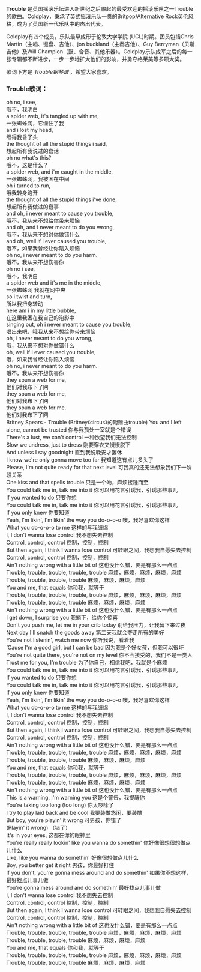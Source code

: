 

**Trouble**
是英国摇滚乐坛进入新世纪之后崛起的最受欢迎的摇滚乐队之一Trouble的歌曲。Coldplay，秉承了英式摇滚乐队一贯的Britpop/Alternative
Rock英伦风格，成为了英国新一代乐队中的杰出代表。

  
Coldplay有四个成员，乐队最早成形于伦敦大学学院 (UCL)时期。团员包括Chris Martin（主唱、键盘、吉他）、jon
buckland（主奏吉他）、Guy Berryman（贝斯吉他）及Will
Champion（鼓、合音、其他乐器）。Coldplay乐队成军之后的每一张专辑都不断进步，一步一步地扩大他们的影响，并勇夺格莱美等多项大奖。

  
歌词下方是 _Trouble钢琴谱_ ，希望大家喜欢。

### Trouble歌词：

oh no, i see,  
哦不，我明白  
a spider web, it's tangled up with me,  
一张蜘蛛网，它缠住了我  
and i lost my head,  
缠得我昏了头  
the thought of all the stupid things i said,  
想起所有我说过的蠢话  
oh no what's this?  
哦不，这是什么？  
a spider web, and i'm caught in the middle,  
一张蜘蛛网，我被困在中间  
oh i turned to run,  
哦我转身跑开  
the thought of all the stupid things i've done,  
想起所有我做过的蠢事  
and oh, i never meant to cause you trouble,  
哦不，我从来不想给你带来烦恼  
and oh, and i never meant to do you wrong,  
哦不，我从来不想对你做错什么  
and oh, well if i ever caused you trouble,  
哦不，如果我曾经让你陷入烦恼  
oh no, i never meant to do you harm.  
哦不，我从来不想伤害你  
oh no i see,  
哦不，我明白  
a spider web and it's me in the middle,  
一张蜘蛛网 我就在网中央  
so i twist and turn,  
所以我扭身转动  
here am i in my little bubble,  
在这里我困在我自己的泡影中  
singing out, oh i never meant to cause you trouble,  
唱出来吧，哦我从来不想给你带来烦恼  
oh, i never meant to do you wrong,  
哦，我从来不想对你做错什么  
oh, well if i ever caused you trouble,  
哦，如果我曾经让你陷入烦恼  
oh no, i never meant to do you harm.  
哦不，我从来不想伤害你  
they spun a web for me,  
他们对我布下了网  
they spun a web for me,  
他们对我布下了网  
they spun a web for me.  
他们对我布下了网  
Britney Spears - Trouble (Britney《circus》的附赠曲trouble) You and I left alone,
cannot be trusted 你与我孤处一室就是个错误  
There's a lust, we can't control 一种欲望我们无法控制  
Slow we undress, just to dress 刚要穿衣又慢慢脱下  
And unless I say goodnight 直到我说晚安才罢休  
I know we're only gonna move too far 我知道这有点儿多头了  
Please, I'm not quite ready for that next level 可我真的还无法想象我们下一阶段关系  
One kiss and that spells trouble 只是一个吻，麻烦接踵而至  
You could talk me in, talk me into it 你可以用花言引诱我，引诱那些事儿  
If you wanted to do 只要你想  
You could talk me in, talk me into it 你可以用花言引诱我，引诱那些事儿  
If you only knew 你要知道  
Yeah, I'm likin', I'm likin' the way you do-o-o-o 噢，我好喜欢你这样  
What you do-o-o-o to me 这样的与我缠绵  
I, I don't wanna lose control 我不想失去控制  
Control, control, control 控制，控制，控制  
But then again, I think I wanna lose control 可转眼之间，我想我自愿失去控制  
Control, control, control 控制，控制，控制  
Ain't nothing wrong with a little bit of 这也没什么错，要是有那么一点点  
Trouble, trouble, trouble, trouble, trouble 麻烦，麻烦，麻烦，麻烦，麻烦  
Trouble, trouble, trouble, trouble 麻烦，麻烦，麻烦，麻烦  
You and me, that equals 你和我，就等于  
Trouble, trouble, trouble, trouble, trouble 麻烦，麻烦，麻烦，麻烦，麻烦  
Trouble, trouble, trouble, trouble 麻烦，麻烦，麻烦，麻烦  
Ain't nothing wrong with a little bit of 这也没什么错，要是有那么一点点  
I get down, I surprise you 我躺下，给你个惊喜  
Don't you push me, let me in your crib today 别给我压力，让我留下来过夜  
Next day I'll snatch the goods away 第二天我就会夺走所有的美好  
You're not listenin', watch me now 你听我说，看着我  
‘Cause I'm a good girl, but I can be bad 因为我是个好女孩，但我可以很坏  
You're not quite there, you're not on my level 你不会接受的，我们不是一类人  
Trust me for you, I'm trouble 为了你自己，相信我吧，我就是个麻烦  
You could talk me in, talk me into it 你可以用花言引诱我，引诱那些事儿  
If you wanted to do 只要你想  
You could talk me in, talk me into it 你可以用花言引诱我，引诱那些事儿  
If you only knew 你要知道  
Yeah, I'm likin', I'm likin' the way you do-o-o-o 噢，我好喜欢你这样  
What you do-o-o-o to me 这样的与我缠绵  
I, I don't wanna lose control 我不想失去控制  
Control, control, control 控制，控制，控制  
But then again, I think I wanna lose control 可转眼之间，我想我自愿失去控制  
Control, control, control 控制，控制，控制  
Ain't nothing wrong with a little bit of 这也没什么错，要是有那么一点点  
Trouble, trouble, trouble, trouble, trouble 麻烦，麻烦，麻烦，麻烦，麻烦  
Trouble, trouble, trouble, trouble 麻烦，麻烦，麻烦，麻烦  
You and me, that equals 你和我，就等于  
Trouble, trouble, trouble, trouble, trouble 麻烦，麻烦，麻烦，麻烦，麻烦  
Trouble, trouble, trouble, trouble 麻烦，麻烦，麻烦，麻烦  
Ain't nothing wrong with a little bit of 这也没什么错，要是有那么一点点  
This is a warning, I'm warning you 这是个警告，我提醒你  
You're taking too long (too long) 你太啰嗦了  
I try to play laid back and be cool 我要装做悠闲，要装酷  
But boy, you're playin' it wrong 可男孩，你错了  
(Playin' it wrong) （错了）  
It's in your eyes, 这都在你的眼神里  
You're really really lookin' like you wanna do somethin' 你好像很想很想做点儿什么  
Like, like you wanna do somethin' 好像很想做点儿什么  
Boy, you better get it right 男孩，你最好打住  
If you don't, you're gonna mess around and do somethin' 如果你不想这样，最好找点儿事儿做  
You're gonna mess around and do somethin' 最好找点儿事儿做  
I, I don't wanna lose control 我不想失去控制  
Control, control, control 控制，控制，控制  
But then again, I think I wanna lose control 可转眼之间，我想我自愿失去控制  
Control, control, control 控制，控制，控制  
Ain't nothing wrong with a little bit of 这也没什么错，要是有那么一点点  
Trouble, trouble, trouble, trouble, trouble 麻烦，麻烦，麻烦，麻烦，麻烦  
Trouble, trouble, trouble, trouble 麻烦，麻烦，麻烦，麻烦  
You and me, that equals 你和我，就等于  
Trouble, trouble, trouble, trouble, trouble 麻烦，麻烦，麻烦，麻烦，麻烦  
Trouble, trouble, trouble, trouble 麻烦，麻烦，麻烦，麻烦

